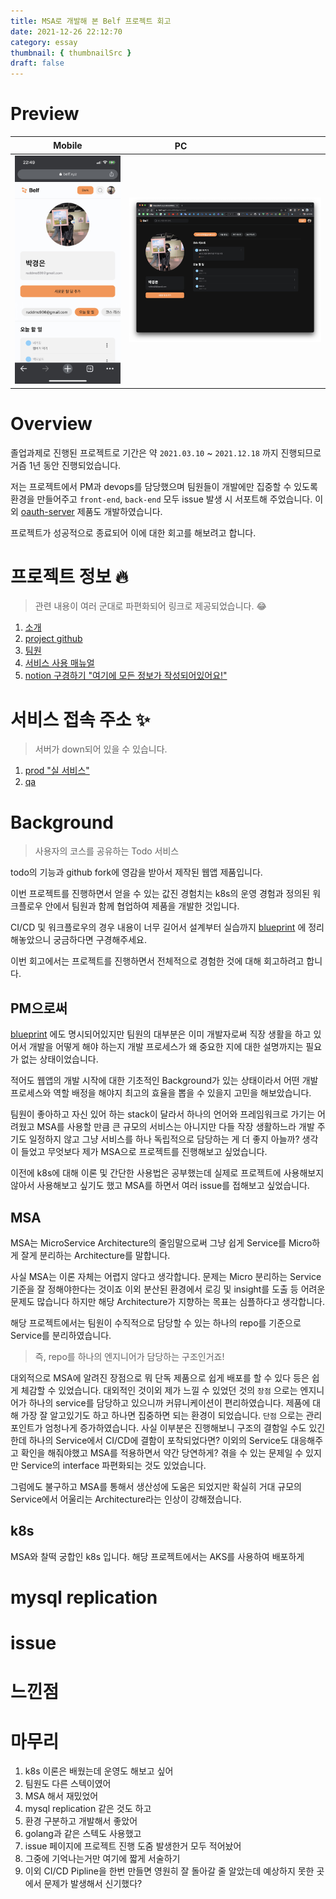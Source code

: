 ```yaml
---
title: MSA로 개발해 본 Belf 프로젝트 회고
date: 2021-12-26 22:12:70
category: essay
thumbnail: { thumbnailSrc }
draft: false
---
```


# Preview

| Mobile                                          | PCㅤㅤㅤㅤㅤㅤㅤㅤㅤㅤㅤ                       |
| ----------------------------------------------- | ---------------------------------------------- |
| ![](./images/belf-project-retrospective/1.jpeg) | ![](./images/belf-project-retrospective/2.png) |

# Overview

졸업과제로 진행된 프로젝트로 기간은 약 `2021.03.10` ~ `2021.12.18` 까지 진행되므로 거즘 1년 동안 진행되었습니다.

저는 프로젝트에서 PM과 devops를 담당했으며 팀원들이 개발에만 집중할 수 있도록 환경을 만들어주고 `front-end`, `back-end` 모두 issue 발생 시 서포트해 주었습니다. 이외 [oauth-server](https://github.com/belf-kr/oauth-server) 제품도 개발하였습니다.

프로젝트가 성공적으로 종료되어 이에 대한 회고를 해보려고 합니다.

# 프로젝트 정보 🔥

> 관련 내용이 여러 군대로 파편화되어 링크로 제공되었습니다. 😂

1. [소개](https://github.com/belf-kr)
1. [project github](https://github.com/belf-kr)
1. [팀원](https://parkgang.notion.site/6de1a3d7002f4a46ab713e7d6846c490?v=52125eaffbf24e9ca82114b4c2441c80)
1. [서비스 사용 매뉴얼](https://parkgang.notion.site/36f01d56dff643dfa1db264e33f18d7d)
1. [notion 구경하기 "여기에 모든 정보가 작성되어있어요!"](https://parkgang.notion.site/Belf-27b87963790b4e43baae2e0c3c6ae123)

# 서비스 접속 주소 ✨

> 서버가 down되어 있을 수 있습니다.

1. [prod "실 서비스"](https://belf.xyz)
1. [qa](https://qa.belf.xyz)

# Background

> 사용자의 코스를 공유하는 Todo 서비스

todo의 기능과 github fork에 영감을 받아서 제작된 웹앱 제품입니다.

이번 프로젝트를 진행하면서 얻을 수 있는 값진 경험치는 k8s의 운영 경험과 정의된 워크플로우 안에서 팀원과 함께 협업하여 제품을 개발한 것입니다.

CI/CD 및 워크플로우의 경우 내용이 너무 길어서 설계부터 실습까지 [blueprint](https://parkgang.github.io/devops/workflows-with-aks-github-slack-2/) 에 정리해놓았으니 궁금하다면 구경해주세요.

이번 회고에서는 프로젝트를 진행하면서 전체적으로 경험한 것에 대해 회고하려고 합니다.

## PM으로써

[blueprint](https://parkgang.github.io/devops/workflows-with-aks-github-slack-2/) 에도 명시되어있지만 팀원의 대부분은 이미 개발자로써 직장 생활을 하고 있어서 개발을 어떻게 해야 하는지 개발 프로세스가 왜 중요한 지에 대한 설명까지는 필요가 없는 상태이었습니다.

적어도 웹앱의 개발 시작에 대한 기초적인 Background가 있는 상태이라서 어떤 개발 프로세스와 역할 배정을 해야지 최고의 효율을 뽑을 수 있을지 고민을 해보았습니다.

팀원이 좋아하고 자신 있어 하는 stack이 달라서 하나의 언어와 프레임워크로 가기는 어려웠고 MSA를 사용할 만큼 큰 규모의 서비스는 아니지만 다들 작장 생활하느라 개발 주기도 일정하지 않고 그냥 서비스를 하나 독립적으로 담당하는 게 더 좋지 아늘까? 생각이 들었고 무엇보다 제가 MSA으로 프로젝트를 진행해보고 싶었습니다.

이전에 k8s에 대해 이론 및 간단한 사용법은 공부했는데 실제로 프로젝트에 사용해보지 않아서 사용해보고 싶기도 했고 MSA를 하면서 여러 issue를 접해보고 싶었습니다.

## MSA

MSA는 MicroService Architecture의 줄임말으로써 그냥 쉽게 Service를 Micro하게 잘게 분리하는 Architecture를 말합니다.

사실 MSA는 이론 자체는 어렵지 않다고 생각합니다. 문제는 Micro 분리하는 Service 기준을 잘 정해야한다는 것이죠 이외 분산된 환경에서 로깅 및 insight를 도출 등 어려운 문제도 많습니다 하지만 해당 Architecture가 지향하는 목표는 심플하다고 생각합니다.

해당 프로젝트에서는 팀원이 수직적으로 담당할 수 있는 하나의 repo를 기준으로 Service를 분리하였습니다.

> 즉, repo를 하나의 엔지니어가 담당하는 구조인거죠!

대외적으로 MSA에 알려진 장점으로 뭐 단독 제품으로 쉽게 배포를 할 수 있다 등은 쉽게 체감할 수 있었습니다. 대외적인 것이외 제가 느낄 수 있었던 것의 `장점` 으로는 엔지니어가 하나의 service를 담당하고 있으니까 커뮤니케이션이 편리하였습니다. 제품에 대해 가장 잘 알고있기도 하고 하나면 집중하면 되는 환경이 되었습니다. `단점` 으로는 관리 포인트가 엄청나게 증가하였습니다. 사실 이부분은 진행해보니 구조의 결함일 수도 있긴한데 하나의 Service에서 CI/CD에 결함이 포착되었다면? 이외의 Service도 대응해주고 확인을 해줘야했고 MSA를 적용하면서 약간 당연하게? 겪을 수 있는 문제일 수 있지만 Service의 interface 파편화되는 것도 있었습니다.

그럼에도 불구하고 MSA를 통해서 생산성에 도움은 되었지만 확실히 거대 규모의 Service에서 어울리는 Architecture라는 인상이 강해졌습니다.

## k8s

MSA와 찰떡 궁합인 k8s 입니다. 해당 프로젝트에서는 AKS를 사용하여 배포하게

# mysql replication

# issue

# 느낀점

# 마무리

1. k8s 이론은 배웠는데 운영도 해보고 싶어
1. 팀원도 다른 스텍이였어
1. MSA 해서 재밌었어
1. mysql replication 같은 것도 하고
1. 환경 구분하고 개발해서 좋았어
1. golang과 같은 스텍도 사용했고
1. issue 페이지에 프로젝트 진행 도줌 발생한거 모두 적어놨어
1. 그중에 기억나는거만 여기에 짧게 서술하기
1. 이외 CI/CD Pipline을 한번 만들면 영원히 잘 돌아갈 줄 알았는데 예상하지 못한 곳에서 문제가 발생해서 신기했다?
